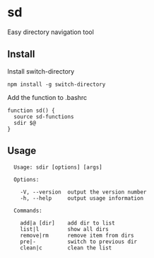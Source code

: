# sd

Easy directory navigation tool

## Install

Install switch-directory

```
npm install -g switch-directory
```



Add the function to .bashrc

```
function sd() {
  source sd-functions
  sdir $@
}
```



## Usage

```
  Usage: sdir [options] [args]

  Options:

    -V, --version  output the version number
    -h, --help     output usage information

  Commands:

    add|a [dir]    add dir to list
    list|l         show all dirs
    remove|rm      remove item from dirs
    pre|-          switch to previous dir
    clean|c        clean the list
```


